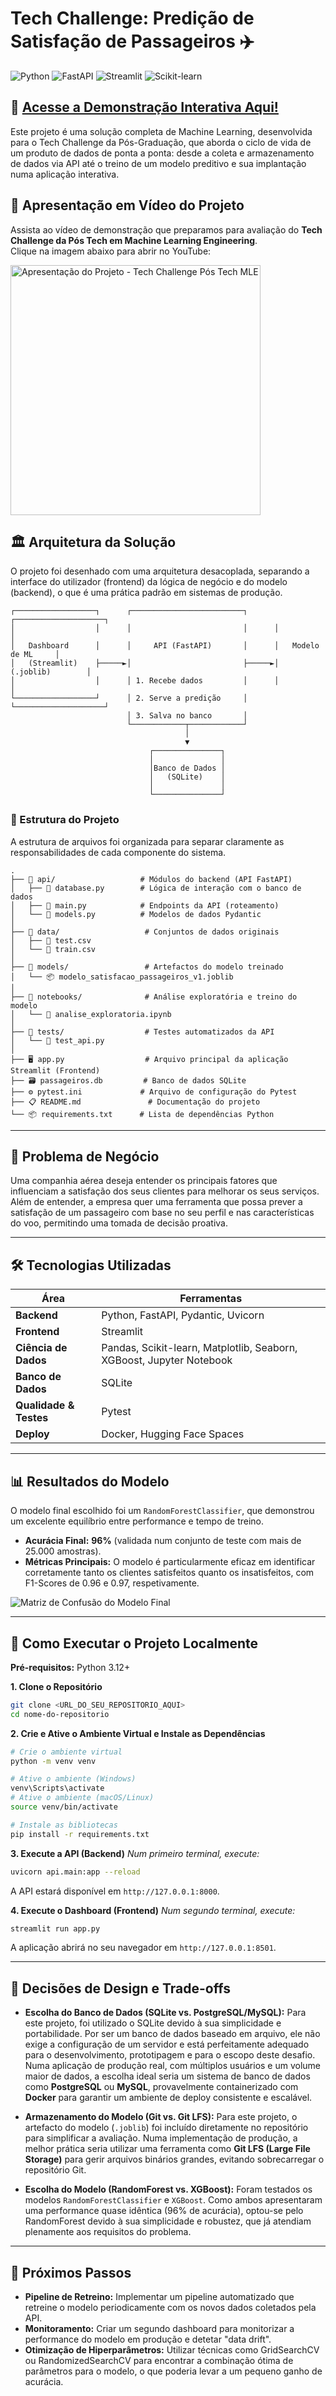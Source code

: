 
# Tech Challenge: Predição de Satisfação de Passageiros ✈️

![Python](https://img.shields.io/badge/Python-3.12%2B-blue?style=for-the-badge&logo=python)
![FastAPI](https://img.shields.io/badge/FastAPI-0.111.0-green?style=for-the-badge&logo=fastapi)
![Streamlit](https://img.shields.io/badge/Streamlit-1.35.0-red?style=for-the-badge&logo=streamlit)
![Scikit-learn](https://img.shields.io/badge/Scikit--learn-1.5.0-orange?style=for-the-badge&logo=scikit-learn)

## 🚀 [Acesse a Demonstração Interativa Aqui!](URL_DO_SEU_DASHBOARD_NO_HF_SPACE)

Este projeto é uma solução completa de Machine Learning, desenvolvida para o Tech Challenge da Pós-Graduação, que aborda o ciclo de vida de um produto de dados de ponta a ponta: desde a coleta e armazenamento de dados via API até o treino de um modelo preditivo e sua implantação numa aplicação interativa.

## 🎥 Apresentação em Vídeo do Projeto

Assista ao vídeo de demonstração que preparamos para avaliação do **Tech Challenge da Pós Tech em Machine Learning Engineering**.  
Clique na imagem abaixo para abrir no YouTube:

<a href="https://www.youtube.com/watch?v=dQw4w9WgXcQ" target="_blank">
  <img src="https://img.youtube.com/vi/dQw4w9WgXcQ/hqdefault.jpg" alt="Apresentação do Projeto - Tech Challenge Pós Tech MLE" width="400"/>
</a>



## 🏛️ Arquitetura da Solução

O projeto foi desenhado com uma arquitetura desacoplada, separando a interface do utilizador (frontend) da lógica de negócio e do modelo (backend), o que é uma prática padrão em sistemas de produção.

```
┌──────────────────┐      ┌─────────────────────────┐      ┌────────────────────┐
│                  │      │                         │      │                    │
│   Dashboard      │      │     API (FastAPI)       │      │   Modelo de ML     │
│   (Streamlit)    ├─────►│                         ├─────►│   (.joblib)        │
│                  │      │ 1. Recebe dados         │      │                    │
└──────────────────┘      │ 2. Serve a predição     │      └────────────────────┘
                          │ 3. Salva no banco       │
                          └────────────┬────────────┘
                                       │
                                       ▼
                               ┌───────────────┐
                               │               │
                               │Banco de Dados │
                               │   (SQLite)    │
                               │               │
                               └───────────────┘
```

### 📁 Estrutura do Projeto

A estrutura de arquivos foi organizada para separar claramente as responsabilidades de cada componente do sistema.

```
.
├── 📂 api/                   # Módulos do backend (API FastAPI)
│   ├── 📄 database.py        # Lógica de interação com o banco de dados
│   ├── 📄 main.py            # Endpoints da API (roteamento)
│   └── 📄 models.py          # Modelos de dados Pydantic
│
├── 📂 data/                   # Conjuntos de dados originais
│   ├── 📄 test.csv
│   └── 📄 train.csv
│
├── 📂 models/                 # Artefactos do modelo treinado
│   └── 📦 modelo_satisfacao_passageiros_v1.joblib
│
├── 📂 notebooks/              # Análise exploratória e treino do modelo
│   └── 📓 analise_exploratoria.ipynb
│
├── 📂 tests/                  # Testes automatizados da API
│   └── 📄 test_api.py
│
├── 🖥️ app.py                  # Arquivo principal da aplicação Streamlit (Frontend)
├── 🗃️ passageiros.db         # Banco de dados SQLite
├── ⚙️ pytest.ini             # Arquivo de configuração do Pytest
├── 📋 README.md               # Documentação do projeto
└── 📦 requirements.txt      # Lista de dependências Python
```

---

## 🎯 Problema de Negócio

Uma companhia aérea deseja entender os principais fatores que influenciam a satisfação dos seus clientes para melhorar os seus serviços. Além de entender, a empresa quer uma ferramenta que possa prever a satisfação de um passageiro com base no seu perfil e nas características do voo, permitindo uma tomada de decisão proativa.

---

## 🛠️ Tecnologias Utilizadas

| Área                  | Ferramentas                                                                                             |
| --------------------- | ------------------------------------------------------------------------------------------------------- |
| **Backend** | Python, FastAPI, Pydantic, Uvicorn                                                                      |
| **Frontend** | Streamlit                                                                                               |
| **Ciência de Dados** | Pandas, Scikit-learn, Matplotlib, Seaborn, XGBoost, Jupyter Notebook                                    |
| **Banco de Dados** | SQLite                                                                                                  |
| **Qualidade & Testes**| Pytest                                                                                                  |
| **Deploy** | Docker, Hugging Face Spaces                                                                             |

---

## 📊 Resultados do Modelo

O modelo final escolhido foi um `RandomForestClassifier`, que demonstrou um excelente equilíbrio entre performance e tempo de treino.

* **Acurácia Final:** **96%** (validada num conjunto de teste com mais de 25.000 amostras).
* **Métricas Principais:** O modelo é particularmente eficaz em identificar corretamente tanto os clientes satisfeitos quanto os insatisfeitos, com F1-Scores de 0.96 e 0.97, respetivamente.

![Matriz de Confusão do Modelo Final](URL_PARA_A_IMAGEM_DA_MATRIZ_DE_CONFUSAO_AQUI)

---

## 🚀 Como Executar o Projeto Localmente

**Pré-requisitos:** Python 3.12+

**1. Clone o Repositório**
```bash
git clone <URL_DO_SEU_REPOSITORIO_AQUI>
cd nome-do-repositorio
```

**2. Crie e Ative o Ambiente Virtual e Instale as Dependências**
```bash
# Crie o ambiente virtual
python -m venv venv

# Ative o ambiente (Windows)
venv\Scripts\activate
# Ative o ambiente (macOS/Linux)
source venv/bin/activate

# Instale as bibliotecas
pip install -r requirements.txt
```

**3. Execute a API (Backend)**
*Num primeiro terminal, execute:*
```bash
uvicorn api.main:app --reload
```
A API estará disponível em `http://127.0.0.1:8000`.

**4. Execute o Dashboard (Frontend)**
*Num segundo terminal, execute:*
```bash
streamlit run app.py
```
A aplicação abrirá no seu navegador em `http://127.0.0.1:8501`.

---

## 🤔 Decisões de Design e Trade-offs

* **Escolha do Banco de Dados (SQLite vs. PostgreSQL/MySQL):** Para este projeto, foi utilizado o SQLite devido à sua simplicidade e portabilidade. Por ser um banco de dados baseado em arquivo, ele não exige a configuração de um servidor e está perfeitamente adequado para o desenvolvimento, prototipagem e para o escopo deste desafio. Numa aplicação de produção real, com múltiplos usuários e um volume maior de dados, a escolha ideal seria um sistema de banco de dados como **PostgreSQL** ou **MySQL**, provavelmente containerizado com **Docker** para garantir um ambiente de deploy consistente e escalável.

* **Armazenamento do Modelo (Git vs. Git LFS):** Para este projeto, o artefacto do modelo (`.joblib`) foi incluído diretamente no repositório para simplificar a avaliação. Numa implementação de produção, a melhor prática seria utilizar uma ferramenta como **Git LFS (Large File Storage)** para gerir arquivos binários grandes, evitando sobrecarregar o repositório Git.

* **Escolha do Modelo (RandomForest vs. XGBoost):** Foram testados os modelos `RandomForestClassifier` e `XGBoost`. Como ambos apresentaram uma performance quase idêntica (96% de acurácia), optou-se pelo RandomForest devido à sua simplicidade e robustez, que já atendiam plenamente aos requisitos do problema.

---

## 🔮 Próximos Passos

* **Pipeline de Retreino:** Implementar um pipeline automatizado que retreine o modelo periodicamente com os novos dados coletados pela API.
* **Monitoramento:** Criar um segundo dashboard para monitorizar a performance do modelo em produção e detetar "data drift".
* **Otimização de Hiperparâmetros:** Utilizar técnicas como GridSearchCV ou RandomizedSearchCV para encontrar a combinação ótima de parâmetros para o modelo, o que poderia levar a um pequeno ganho de acurácia.
